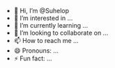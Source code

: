- 👋 Hi, I’m @Suhelop
- 👀 I’m interested in ...
- 🌱 I’m currently learning ...
- 💞️ I’m looking to collaborate on ...
- 📫 How to reach me ...
- 😄 Pronouns: ...
- ⚡ Fun fact: ...

<!---
Suhelop/Suhelop is a ✨ special ✨ repository because its `README.md` (this file) appears on your GitHub profile.
You can click the Preview link to take a look at your changes.
--->
